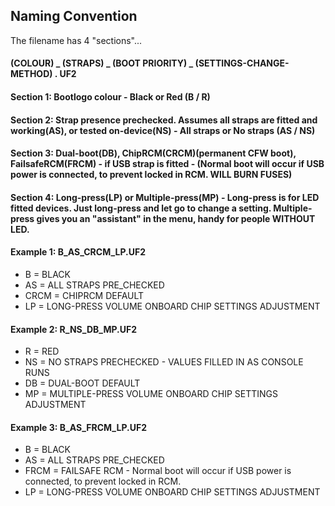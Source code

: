 ## Naming Convention

The filename has 4 "sections"...

#### (COLOUR) _ (STRAPS) _ (BOOT PRIORITY) _ (SETTINGS-CHANGE-METHOD) . UF2

#### Section 1: Bootlogo colour - Black or Red (B / R)

#### Section 2: Strap presence prechecked. Assumes all straps are fitted and working(AS), or tested on-device(NS) - All straps or No straps (AS / NS)

#### Section 3: Dual-boot(DB), ChipRCM(CRCM)(permanent CFW boot), FailsafeRCM(FRCM) - if USB strap is fitted - (Normal boot will occur if USB power is connected, to prevent locked in RCM. WILL BURN FUSES)

#### Section 4: Long-press(LP) or Multiple-press(MP) - Long-press is for LED fitted devices. Just long-press and let go to change a setting. Multiple-press gives you an "assistant" in the menu, handy for people WITHOUT LED.

#### Example 1: B_AS_CRCM_LP.UF2
- B = BLACK
- AS = ALL STRAPS PRE_CHECKED
- CRCM = CHIPRCM DEFAULT
- LP = LONG-PRESS VOLUME ONBOARD CHIP SETTINGS ADJUSTMENT

#### Example 2: R_NS_DB_MP.UF2
- R = RED
- NS = NO STRAPS PRECHECKED - VALUES FILLED IN AS CONSOLE RUNS
- DB = DUAL-BOOT DEFAULT
- MP = MULTIPLE-PRESS VOLUME ONBOARD CHIP SETTINGS ADJUSTMENT

#### Example 3: B_AS_FRCM_LP.UF2
- B = BLACK
- AS = ALL STRAPS PRE_CHECKED
- FRCM = FAILSAFE RCM - Normal boot will occur if USB power is connected, to prevent locked in RCM.
- LP = LONG-PRESS VOLUME ONBOARD CHIP SETTINGS ADJUSTMENT
